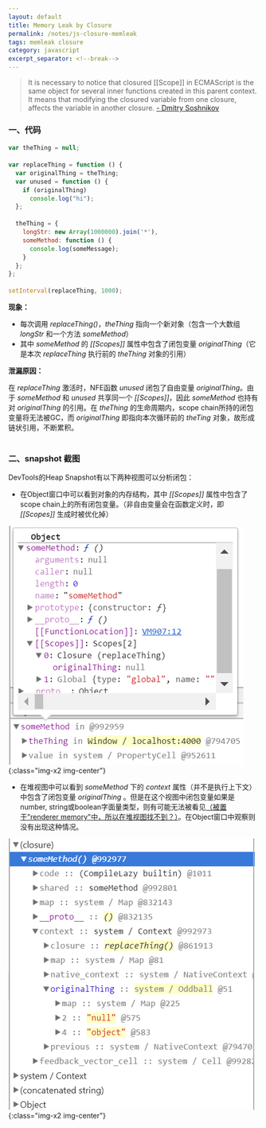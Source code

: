 ```yaml
---
layout: default
title: Memory Leak by Closure
permalink: /notes/js-closure-memleak
tags: memleak closure 
category: javascript
excerpt_separator: <!--break-->
---
```

> It is necessary to notice that closured [[Scope]] in ECMAScript is the same object for several inner functions created in this parent context. It means that modifying the closured variable from one closure, affects the variable in another closure. [ - Dmitry Soshnikov](http://dmitrysoshnikov.com/ecmascript/chapter-6-closures/#one-codescopecode-value-for-them-all)
<!--break-->   

### 一、代码

```javascript
var theThing = null;

var replaceThing = function () {
  var originalThing = theThing;
  var unused = function () {
    if (originalThing)
      console.log("hi");
  };

  theThing = {
    longStr: new Array(1000000).join('*'),
    someMethod: function () {
      console.log(someMessage);
    }
  };
};

setInterval(replaceThing, 1000);

```

**现象：**   
* 每次调用 *replaceThing()*，*theThing* 指向一个新对象（包含一个大数组 *longStr* 和一个方法 *someMethod*）
* 其中 *someMethod* 的 *[[Scopes]]* 属性中包含了闭包变量 *originalThing*（它是本次 *replaceThing* 执行前的 *theThing* 对象的引用） 

**泄漏原因：**   

在 *replaceThing* 激活时，NFE函数 *unused* 闭包了自由变量 *originalThing*。由于 *someMethod* 和 *unused* 共享同一个 *[[Scopes]]*，因此 *someMethod* 也持有对 *originalThing* 的引用。在 *theThing* 的生命周期内，scope chain所持的闭包变量将无法被GC，而 *originalThing* 即指向本次循环前的 *theTing* 对象，故形成链状引用，不断累积。   
<br>   

### 二、snapshot 截图

DevTools的Heap Snapshot有以下两种视图可以分析闭包：   

* 在Object窗口中可以看到对象的内存结构，其中 *[[Scopes]]* 属性中包含了scope chain上的所有闭包变量。（非自由变量会在函数定义时，即 *[[Scopes]]* 生成时被优化掉）  

![alt文本](/assets/images/heapsnapshot1.png "Object窗口"){:class="img-x2 img-center"}   

* 在堆视图中可以看到 *someMethod* 下的 *context* 属性（并不是执行上下文）中包含了闭包变量 *originalThing* 。但是在这个视图中闭包变量如果是number, string或boolean字面量类型，则有可能无法被看见[（被置于"renderer memory"中，所以在堆视图找不到？）](https://developers.google.com/web/tools/chrome-devtools/memory-problems/memory-101)。在Object窗口中观察则没有出现这种情况。   

![alt文本](/assets/images/heapsnapshot2.png "堆视图"){:class="img-x2 img-center"}  